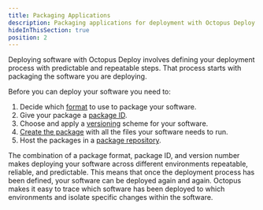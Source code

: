 ```yaml
---
title: Packaging Applications
description: Packaging applications for deployment with Octopus Deploy.
hideInThisSection: true
position: 2
---
```


Deploying software with Octopus Deploy involves defining your deployment process with predictable and repeatable steps. That process starts with packaging the software you are deploying. 

Before you can deploy your software you need to:

1. Decide which [format](/docs/packaging-applications/supported-packages.md) to use to package your software.
1. Give your package a [package ID](/docs/packaging-applications/package-id.md).
1. Choose and apply a [versioning](/docs/packaging-applications/versioning-in-octopus-deploy.md) scheme for your software.
1. [Create the package](/docs/packaging-applications/creating-packages/index.md) with all the files your software needs to run.
1. Host the packages in a [package repository](/docs/packaging-applications/package-repositories/index.md).

The combination of a package format, package ID, and version number makes deploying your software across different environments repeatable, reliable, and predictable. This means that once the deployment process has been defined, your software can be deployed again and again. Octopus makes it easy to trace which software has been deployed to which environments and isolate specific changes within the software. 
